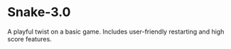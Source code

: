 # Snake-3.0
A playful twist on a basic game. Includes user-friendly restarting and high score features.
